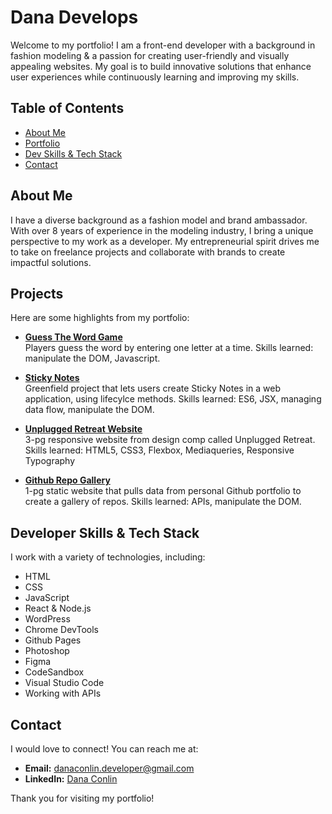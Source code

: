 # Dana Develops

Welcome to my portfolio! I am a front-end developer with a background in fashion modeling & a passion for creating user-friendly and visually appealing websites. My goal is to build innovative solutions that enhance user experiences while continuously learning and improving my skills.

## Table of Contents

- [About Me](#about-me)
- [Portfolio](#projects)
- [Dev Skills & Tech Stack](#skills)
- [Contact](#contact)

## About Me

I have a diverse background as a fashion model and brand ambassador. With over 8 years of experience in the modeling industry, I bring a unique perspective to my work as a developer. My entrepreneurial spirit drives me to take on freelance projects and collaborate with brands to create impactful solutions.

## Projects

Here are some highlights from my portfolio:

- **[Guess The Word Game](https://dcunivers.github.io/Guess-The-Word-Project/)**  
  Players guess the word by entering one letter at a time. Skills learned: manipulate the DOM, Javascript.

- **[Sticky Notes](https://p7c634.csb.app/)**  
  Greenfield project that lets users create Sticky Notes in a web application, using lifecylce methods. Skills learned: ES6, JSX, managing data flow, manipulate the DOM.

- **[Unplugged Retreat Website](https://dcunivers.github.io/unplugged-retreat-project/)**  
  3-pg responsive website from design comp called Unplugged Retreat. Skills learned: HTML5, CSS3, Flexbox, Mediaqueries, Responsive Typography

- **[Github Repo Gallery](https://dcunivers.github.io/Github-Repo-Gallery/)**  
  1-pg static website that pulls data from personal Github portfolio to create a gallery of repos. Skills learned: APIs, manipulate the DOM.

## Developer Skills & Tech Stack

I work with a variety of technologies, including:

- HTML
- CSS
- JavaScript
- React & Node.js
- WordPress
- Chrome DevTools
- Github Pages
- Photoshop
- Figma
- CodeSandbox
- Visual Studio Code
- Working with APIs

## Contact

I would love to connect! You can reach me at:

- **Email:** [danaconlin.developer@gmail.com](mailto:your-email@example.com)
- **LinkedIn:** [Dana Conlin](https://www.linkedin.com/in/danaconlin)

Thank you for visiting my portfolio!